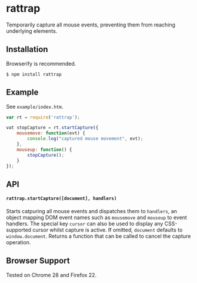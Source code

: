 # rattrap

Temporarily capture all mouse events, preventing them from reaching underlying elements.

## Installation

Browserify is recommended.

    $ npm install rattrap

## Example

See `example/index.htm`.

```javascript
var rt = require('rattrap');

vat stopCapture = rt.startCapture({
    mousemove: function(evt) {
        console.log("captured mouse movement", evt);
    },
    mouseup: function() {
        stopCapture();
    }
});
```

## API

#### `rattrap.startCapture([document], handlers)`

Starts catpuring all mouse events and dispatches them to `handlers`, an object mapping DOM event names such as `mousemove` and `mouseup` to event handlers. The special key `cursor` can also be used to display any CSS-supported cursor whilst capture is active. If omitted, `document` defaults to `window.document`. Returns a function that can be called to cancel the capture operation.

## Browser Support

Tested on Chrome 28 and Firefox 22.
